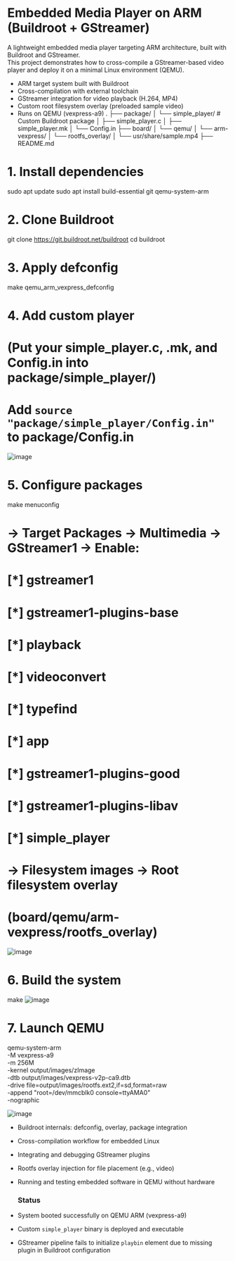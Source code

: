 # Embedded Media Player on ARM (Buildroot + GStreamer)
A lightweight embedded media player targeting ARM architecture, built with Buildroot and GStreamer.  
This project demonstrates how to cross-compile a GStreamer-based video player and deploy it on a minimal Linux environment (QEMU).
- ARM target system built with Buildroot
- Cross-compilation with external toolchain
- GStreamer integration for video playback (H.264, MP4)
- Custom root filesystem overlay (preloaded sample video)
- Runs on QEMU (vexpress-a9)
.
├── package/
│   └── simple_player/             # Custom Buildroot package
│       ├── simple_player.c
│       ├── simple_player.mk
│       └── Config.in
├── board/
│   └── qemu/
│       └── arm-vexpress/
│           └── rootfs_overlay/
│               └── usr/share/sample.mp4
├── README.md

# 1. Install dependencies
sudo apt update
sudo apt install build-essential git qemu-system-arm

# 2. Clone Buildroot
git clone https://git.buildroot.net/buildroot
cd buildroot

# 3. Apply defconfig
make qemu_arm_vexpress_defconfig

# 4. Add custom player
# (Put your simple_player.c, .mk, and Config.in into package/simple_player/)
# Add `source "package/simple_player/Config.in"` to package/Config.in
![image](https://github.com/user-attachments/assets/8454bab4-a4c5-4861-b543-c135fdb6a305)

# 5. Configure packages
make menuconfig
# → Target Packages → Multimedia → GStreamer1 → Enable:
#     [*] gstreamer1
#     [*] gstreamer1-plugins-base
#         [*] playback
#         [*] videoconvert
#         [*] typefind
#         [*] app
#     [*] gstreamer1-plugins-good
#     [*] gstreamer1-plugins-libav
#     [*] simple_player

# → Filesystem images → Root filesystem overlay
#     (board/qemu/arm-vexpress/rootfs_overlay)
![image](https://github.com/user-attachments/assets/ef7dc73d-a32b-41be-8233-8bf0604d3c0b)

# 6. Build the system
make
![image](https://github.com/user-attachments/assets/51c8009b-0999-4ad2-97bc-7ea65f8dec1c)

# 7. Launch QEMU
qemu-system-arm \
  -M vexpress-a9 \
  -m 256M \
  -kernel output/images/zImage \
  -dtb output/images/vexpress-v2p-ca9.dtb \
  -drive file=output/images/rootfs.ext2,if=sd,format=raw \
  -append "root=/dev/mmcblk0 console=ttyAMA0" \
  -nographic

![image](https://github.com/user-attachments/assets/b51e791a-673c-4180-9c01-d7229858786b)

- Buildroot internals: defconfig, overlay, package integration
- Cross-compilation workflow for embedded Linux
- Integrating and debugging GStreamer plugins
- Rootfs overlay injection for file placement (e.g., video)
- Running and testing embedded software in QEMU without hardware

  ### Status

- System booted successfully on QEMU ARM (vexpress-a9)
- Custom `simple_player` binary is deployed and executable
- GStreamer pipeline fails to initialize `playbin` element due to missing plugin in Buildroot configuration

